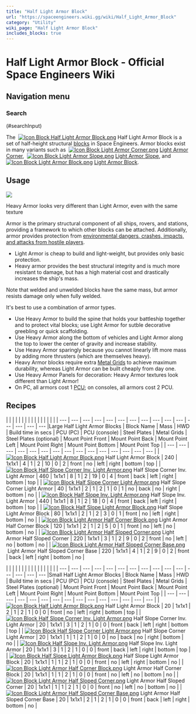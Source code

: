 ```yaml
---
title: "Half Light Armor Block"
url: "https://spaceengineers.wiki.gg/wiki/Half_Light_Armor_Block"
category: "Utility"
wiki_page: "Half Light Armor Block"
includes_blocks: true
---
```


# Half Light Armor Block - Official Space Engineers Wiki

## Navigation menu

### Search

(#searchInput)

The  [![Icon Block Half Light Armor Block.png](https://spaceengineers.wiki.gg/images/thumb/d/da/Icon_Block_Half_Light_Armor_Block.png/21px-Icon_Block_Half_Light_Armor_Block.png?576a2b)](https://spaceengineers.wiki.gg/wiki/Half_Light_Armor_Block "Half Light Armor Block") Half Light Armor Block is a set of half-height structural [blocks](https://spaceengineers.wiki.gg/wiki/Block "Block") in Space Engineers. Armor blocks exist in many variants such as  [![Icon Block Light Armor Corner.png](https://spaceengineers.wiki.gg/images/thumb/6/6f/Icon_Block_Light_Armor_Corner.png/21px-Icon_Block_Light_Armor_Corner.png?33d695)](https://spaceengineers.wiki.gg/wiki/Light_Armor_Corner "Light Armor Corner") [Light Armor Corner](https://spaceengineers.wiki.gg/wiki/Light_Armor_Corner "Light Armor Corner"),  [![Icon Block Light Armor Slope.png](https://spaceengineers.wiki.gg/images/thumb/e/ec/Icon_Block_Light_Armor_Slope.png/21px-Icon_Block_Light_Armor_Slope.png?b6bfa1)](https://spaceengineers.wiki.gg/wiki/Light_Armor_Slope "Light Armor Slope") [Light Armor Slope](https://spaceengineers.wiki.gg/wiki/Light_Armor_Slope "Light Armor Slope"), and  [![Icon Block Light Armor Block.png](https://spaceengineers.wiki.gg/images/thumb/b/b0/Icon_Block_Light_Armor_Block.png/21px-Icon_Block_Light_Armor_Block.png?217f89)](https://spaceengineers.wiki.gg/wiki/Light_Armor_Block "Light Armor Block") [Light Armor Block](https://spaceengineers.wiki.gg/wiki/Light_Armor_Block "Light Armor Block").

## Usage

[![](https://spaceengineers.wiki.gg/images/thumb/4/4e/Heavy_armor_wood_panelling.png/320px-Heavy_armor_wood_panelling.png?436e7c)](https://spaceengineers.wiki.gg/wiki/File:Heavy_armor_wood_panelling.png)

Heavy Armor looks very different than Light Armor, even with the same texture

Armor is the primary structural component of all ships, rovers, and stations, providing a framework to which other blocks can be attached. Additionally, armor provides protection from [environmental dangers, crashes, impacts, and attacks from hostile players](https://spaceengineers.wiki.gg/wiki/Damage_Mechanics "Damage Mechanics").

*   Light Armor is cheap to build and light-weight, but provides only basic protection.
*   Heavy armor provides the best structural integrity and is much more resistant to damage, but has a high material cost and drastically increases the ship's mass.

Note that welded and unwelded blocks have the same mass, but armor resists damage only when fully welded.

It's best to use a combination of armor types.

*   Use Heavy Armor to build the spine that holds your battleship together and to protect vital blocks; use Light Armor for sutble decorative greebling or quick scaffolding.
*   Use Heavy Armor along the bottom of vehicles and Light Armor along the top to lower the center of gravity and increase stability.
*   Use Heavy Armor sparingly because you cannot linearly lift more mass by adding more thrusters (which are themselves heavy).
*   Heavy Armor blocks require extra [Metal Grids](https://spaceengineers.wiki.gg/wiki/Metal_Grid "Metal Grid") to achieve maximum durability, whereas Light Armor can be built cheaply from day one.
*   Use Heavy Armor Panels for decoration: Heavy Armor textures look different than Light Armor!
*   On PC, all armors cost 1 [PCU](https://spaceengineers.wiki.gg/wiki/PCU "PCU"); on consoles, all armors cost 2 PCU.

## Recipes

|     |     |     |     |     |     |     |     |     |     |     |     |     |     |     |
| --- | --- | --- | --- | --- | --- | --- | --- | --- | --- | --- | --- | --- | --- | --- |Large Half Light Armor Blocks
| Block Name | Mass | HWD | Build time in secs | PCU (PC) | PCU (console) | Steel Plates | Metal Grids | Steel Plates (optional) | Mount Point Front | Mount Point Back | Mount Point Left | Mount Point Right | Mount Point Bottom | Mount Point Top |
| --- | --- | --- | --- | --- | --- | --- | --- | --- | --- | --- | --- | --- | --- | --- |
| [![Icon Block Half Light Armor Block.png](https://spaceengineers.wiki.gg/images/thumb/d/da/Icon_Block_Half_Light_Armor_Block.png/21px-Icon_Block_Half_Light_Armor_Block.png?576a2b)](https://spaceengineers.wiki.gg/wiki/Half_Light_Armor_Block "Half Light Armor Block") Half Light Armor Block | 240 | 1x1x1 | 4   | 1   | 2   | 10  | 0   | 2   | front | no  | left | right | bottom | top |
| [![Icon Block Half Slope Corner Inv. Light Armor.png](https://spaceengineers.wiki.gg/images/thumb/c/c1/Icon_Block_Half_Slope_Corner_Inv._Light_Armor.png/21px-Icon_Block_Half_Slope_Corner_Inv._Light_Armor.png?54ab89)](https://spaceengineers.wiki.gg/wiki/Half_Slope_Corner_Inv._Light_Armor "Half Slope Corner Inv. Light Armor") Half Slope Corner Inv. Light Armor | 460 | 1x1x1 | 8   | 1   | 2   | 19  | 0   | 4   | front | back | left | right | bottom | top |
| [![Icon Block Half Slope Corner Light Armor.png](https://spaceengineers.wiki.gg/images/thumb/e/e4/Icon_Block_Half_Slope_Corner_Light_Armor.png/21px-Icon_Block_Half_Slope_Corner_Light_Armor.png?f9f60a)](https://spaceengineers.wiki.gg/wiki/Half_Slope_Corner_Light_Armor "Half Slope Corner Light Armor") Half Slope Corner Light Armor | 40  | 1x1x1 | 2   | 1   | 2   | 1   | 0   | 1   | no  | back | no  | right | bottom | no  |
| [![Icon Block Half Slope Inv. Light Armor.png](https://spaceengineers.wiki.gg/images/thumb/c/c3/Icon_Block_Half_Slope_Inv._Light_Armor.png/21px-Icon_Block_Half_Slope_Inv._Light_Armor.png?6cb725)](https://spaceengineers.wiki.gg/wiki/Half_Slope_Inv._Light_Armor "Half Slope Inv. Light Armor") Half Slope Inv. Light Armor | 440 | 1x1x1 | 8   | 1   | 2   | 18  | 0   | 4   | front | back | left | right | bottom | top |
| [![Icon Block Half Slope Light Armor Block.png](https://spaceengineers.wiki.gg/images/thumb/1/1c/Icon_Block_Half_Slope_Light_Armor_Block.png/21px-Icon_Block_Half_Slope_Light_Armor_Block.png?bf5859)](https://spaceengineers.wiki.gg/wiki/Half_Slope_Light_Armor_Block "Half Slope Light Armor Block") Half Slope Light Armor Block | 80  | 1x1x1 | 2   | 1   | 2   | 3   | 0   | 1   | front | no  | left | right | bottom | no  |
| [![Icon Block Light Armor Half Corner Block.png](https://spaceengineers.wiki.gg/images/thumb/7/7c/Icon_Block_Light_Armor_Half_Corner_Block.png/21px-Icon_Block_Light_Armor_Half_Corner_Block.png?e6666e)](https://spaceengineers.wiki.gg/wiki/Light_Armor_Half_Corner_Block "Light Armor Half Corner Block") Light Armor Half Corner Block | 120 | 1x1x1 | 2   | 1   | 2   | 5   | 0   | 1   | front | no  | left | no  | bottom | no  |
| [![Icon Block Light Armor Half Sloped Corner.png](https://spaceengineers.wiki.gg/images/thumb/5/5c/Icon_Block_Light_Armor_Half_Sloped_Corner.png/21px-Icon_Block_Light_Armor_Half_Sloped_Corner.png?1addee)](https://spaceengineers.wiki.gg/wiki/Light_Armor_Half_Sloped_Corner "Light Armor Half Sloped Corner") Light Armor Half Sloped Corner | 220 | 1x1x1 | 3   | 1   | 2   | 9   | 0   | 2   | front | no  | left | no  | bottom | no  |
| [![Icon Block Light Armor Half Sloped Corner Base.png](https://spaceengineers.wiki.gg/images/thumb/f/f5/Icon_Block_Light_Armor_Half_Sloped_Corner_Base.png/21px-Icon_Block_Light_Armor_Half_Sloped_Corner_Base.png?dbcb9b)](https://spaceengineers.wiki.gg/wiki/Light_Armor_Half_Sloped_Corner_Base "Light Armor Half Sloped Corner Base") Light Armor Half Sloped Corner Base | 220 | 1x1x1 | 4   | 1   | 2   | 9   | 0   | 2   | front | back | left | right | bottom | no  |

|     |     |     |     |     |     |     |     |     |     |     |     |     |     |     |
| --- | --- | --- | --- | --- | --- | --- | --- | --- | --- | --- | --- | --- | --- | --- |Small Half Light Armor Blocks
| Block Name | Mass | HWD | Build time in secs | PCU (PC) | PCU (console) | Steel Plates | Metal Grids | Steel Plates (optional) | Mount Point Front | Mount Point Back | Mount Point Left | Mount Point Right | Mount Point Bottom | Mount Point Top |
| --- | --- | --- | --- | --- | --- | --- | --- | --- | --- | --- | --- | --- | --- | --- |
| [![Icon Block Half Light Armor Block.png](https://spaceengineers.wiki.gg/images/thumb/d/da/Icon_Block_Half_Light_Armor_Block.png/21px-Icon_Block_Half_Light_Armor_Block.png?576a2b)](https://spaceengineers.wiki.gg/wiki/Half_Light_Armor_Block "Half Light Armor Block") Half Light Armor Block | 20  | 1x1x1 | 2   | 1   | 2   | 1   | 0   | 0   | front | no  | left | right | bottom | top |
| [![Icon Block Half Slope Corner Inv. Light Armor.png](https://spaceengineers.wiki.gg/images/thumb/c/c1/Icon_Block_Half_Slope_Corner_Inv._Light_Armor.png/21px-Icon_Block_Half_Slope_Corner_Inv._Light_Armor.png?54ab89)](https://spaceengineers.wiki.gg/wiki/Half_Slope_Corner_Inv._Light_Armor "Half Slope Corner Inv. Light Armor") Half Slope Corner Inv. Light Armor | 20  | 1x1x1 | 3   | 1   | 2   | 1   | 0   | 0   | front | back | left | right | bottom | top |
| [![Icon Block Half Slope Corner Light Armor.png](https://spaceengineers.wiki.gg/images/thumb/e/e4/Icon_Block_Half_Slope_Corner_Light_Armor.png/21px-Icon_Block_Half_Slope_Corner_Light_Armor.png?f9f60a)](https://spaceengineers.wiki.gg/wiki/Half_Slope_Corner_Light_Armor "Half Slope Corner Light Armor") Half Slope Corner Light Armor | 20  | 1x1x1 | 1   | 1   | 2   | 1   | 0   | 0   | no  | back | no  | right | bottom | no  |
| [![Icon Block Half Slope Inv. Light Armor.png](https://spaceengineers.wiki.gg/images/thumb/c/c3/Icon_Block_Half_Slope_Inv._Light_Armor.png/21px-Icon_Block_Half_Slope_Inv._Light_Armor.png?6cb725)](https://spaceengineers.wiki.gg/wiki/Half_Slope_Inv._Light_Armor "Half Slope Inv. Light Armor") Half Slope Inv. Light Armor | 20  | 1x1x1 | 3   | 1   | 2   | 1   | 0   | 0   | front | back | left | right | bottom | top |
| [![Icon Block Half Slope Light Armor Block.png](https://spaceengineers.wiki.gg/images/thumb/1/1c/Icon_Block_Half_Slope_Light_Armor_Block.png/21px-Icon_Block_Half_Slope_Light_Armor_Block.png?bf5859)](https://spaceengineers.wiki.gg/wiki/Half_Slope_Light_Armor_Block "Half Slope Light Armor Block") Half Slope Light Armor Block | 20  | 1x1x1 | 1   | 1   | 2   | 1   | 0   | 0   | front | no  | left | right | bottom | no  |
| [![Icon Block Light Armor Half Corner Block.png](https://spaceengineers.wiki.gg/images/thumb/7/7c/Icon_Block_Light_Armor_Half_Corner_Block.png/21px-Icon_Block_Light_Armor_Half_Corner_Block.png?e6666e)](https://spaceengineers.wiki.gg/wiki/Light_Armor_Half_Corner_Block "Light Armor Half Corner Block") Light Armor Half Corner Block | 20  | 1x1x1 | 1   | 1   | 2   | 1   | 0   | 0   | front | no  | left | no  | bottom | no  |
| [![Icon Block Light Armor Half Sloped Corner.png](https://spaceengineers.wiki.gg/images/thumb/5/5c/Icon_Block_Light_Armor_Half_Sloped_Corner.png/21px-Icon_Block_Light_Armor_Half_Sloped_Corner.png?1addee)](https://spaceengineers.wiki.gg/wiki/Light_Armor_Half_Sloped_Corner "Light Armor Half Sloped Corner") Light Armor Half Sloped Corner | 20  | 1x1x1 | 1   | 1   | 2   | 1   | 0   | 0   | front | no  | left | no  | bottom | no  |
| [![Icon Block Light Armor Half Sloped Corner Base.png](https://spaceengineers.wiki.gg/images/thumb/f/f5/Icon_Block_Light_Armor_Half_Sloped_Corner_Base.png/21px-Icon_Block_Light_Armor_Half_Sloped_Corner_Base.png?dbcb9b)](https://spaceengineers.wiki.gg/wiki/Light_Armor_Half_Sloped_Corner_Base "Light Armor Half Sloped Corner Base") Light Armor Half Sloped Corner Base | 20  | 1x1x1 | 2   | 1   | 2   | 1   | 0   | 0   | front | back | left | right | bottom | no  |
